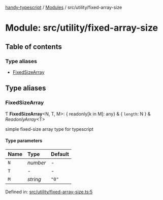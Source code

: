 [handy-typescript](../README.md) / [Modules](../modules.md) / src/utility/fixed-array-size

# Module: src/utility/fixed-array-size

## Table of contents

### Type aliases

- [FixedSizeArray](src_utility_fixed_array_size.md#fixedsizearray)

## Type aliases

### FixedSizeArray

Ƭ **FixedSizeArray**<N, T, M\>: { readonly[k in M]: any} & { `length`: N  } & *ReadonlyArray*<T\>

simple fixed-size array type for typescript

#### Type parameters

| Name | Type | Default |
| :------ | :------ | :------ |
| `N` | *number* | - |
| `T` | - | - |
| `M` | *string* | ``"0"`` |

Defined in: [src/utility/fixed-array-size.ts:5](https://github.com/robbiemu/handy-typescript/blob/87af4f8/src/utility/fixed-array-size.ts#L5)
